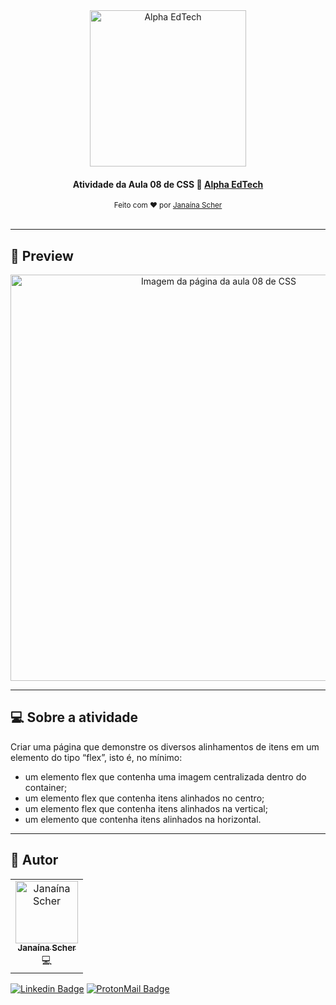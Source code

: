 <div align="center">
	<a href="https://www.alphaedtech.org.br/">
		<img src="https://user-images.githubusercontent.com/79182711/167501864-62e5874b-abf4-49c9-9531-ec2fabb659ed.png" alt="Alpha EdTech" title="Alpha EdTech" width="250" />
	</a>
	<h4>
    Atividade da Aula 08 de CSS 🎨
    <a  href="https://www.alphaedtech.org.br/">
        Alpha EdTech
    </a>
	</h4>
	<sub> Feito com ❤️ por <a href="https://github.com/janascher">Janaína Scher</a></sub>
</div>
<br />

---

## 👀 Preview

<div align="center">
	<a href="https://janascher.github.io/css-alpha-edtech/">
		<img src="https://user-images.githubusercontent.com/79182711/169629489-a96687fc-a00d-4998-bf85-13fb7a5e0c58.PNG" alt="Imagem da página da aula 08 de CSS" title="Imagem da página da aula 08 de CSS" width="650" />
	</a>
</div>

--- 

## 💻 Sobre a atividade

Criar uma página que demonstre os diversos alinhamentos de itens em um elemento do tipo “flex”, isto é, no mínimo:

- um elemento flex que contenha uma imagem centralizada dentro do container;
- um elemento flex que contenha itens alinhados no centro;
- um elemento flex que contenha itens alinhados na vertical;
- um elemento que contenha itens alinhados na horizontal.

---

## 🦸 Autor

<table>
	<tr>
		<td align="center">
			<a href="https://github.com/janascher">
				<img src="https://avatars.githubusercontent.com/u/79182711?v=4" width="100px;" alt="Janaína Scher"/>
				<br />
				<sub>
					<b>Janaína Scher</b>
				</sub>
			</a>
			<br />💻<br />
		</td>
	</tr>
</table>

[![Linkedin Badge](https://img.shields.io/badge/LinkedIn-0077B5?style=for-the-badge&logo=linkedin&logoColor=white)](https://www.linkedin.com/in/janainascher/) 
[![ProtonMail Badge](https://img.shields.io/badge/ProtonMail-8B89CC?style=for-the-badge&logo=protonmail&logoColor=white)](mailto:janainascher@protonmail.com)